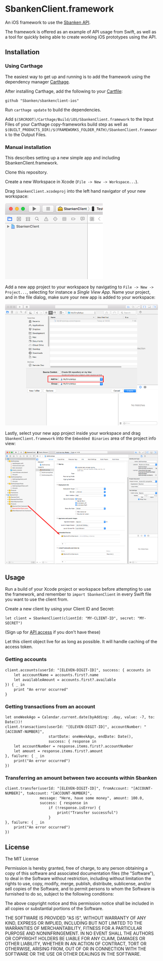 # SbankenClient.framework

An iOS framework to use the [Sbanken API](https://sbanken.no/bruke/utviklerportalen/).

The framework is offered as an example of API usage from Swift, as well
as a tool for quickly being able to create working iOS prototypes using
the API.

## Installation

### Using Carthage

The easiest way to get up and running is to add the framework using the
dependency manager [Carthage](https://github.com/Carthage/Carthage).

After installing Carthage, add the following to your
[Cartfile](https://github.com/Carthage/Carthage/blob/master/Documentation/Artifacts.md#cartfile):

    github "Sbanken/sbankenclient-ios"

Run `carthage update` to build the dependencies.

Add `$(SRCROOT)/Carthage/Build/iOS/SbankenClient.framework` to the
Input Files of your Carthage copy-frameworks build step as well as
`$(BUILT_PRODUCTS_DIR)/$(FRAMEWORKS_FOLDER_PATH)/SbankenClient.framework`
to the Output Files.

### Manual installation

This describes setting up a new simple app and including
SbankenClient.framework.

Clone this repository.

Create a new Workspace in Xcode (`File -> New -> Workspace...`).

Drag `SbankenClient.xcodeproj` into the left hand navigator of your new
workspace:

![Framework included in workspace](Docs/1-workspace-framework.png)

Add a new app project to your workspace by navigating to `File -> New ->
Project...`, selecting for instance a *Single View App*. Name your
project, and in the file dialog, make sure your new app is added to your
workspace:

![Add app project to workspace](Docs/2-add-project-to-workspace.png)

Lastly, select your new app project inside your workspace and drag
`SbankenClient.framework` into the `Embedded Binaries` area of the
project info view:

![Embedded framework in app](Docs/3-embed-framework.png)

## Usage

Run a build of your Xcode project or workspace before attempting to use
the framework, and remember to `import SbankenClient` in every Swift
file you want to use the client from.

Create a new client by using your Client ID and Secret:

    let client = SbankenClient(clientId: "MY-CLIENT-ID", secret: "MY-SECRET")

(Sign up for [API access](https://sbanken.no/bruke/utviklerportalen/) if
you don't have these)

Let this client object live for as long as possible. It will handle
caching of the access token.

### Getting accounts

    client.accounts(userId: "[ELEVEN-DIGIT-ID]", success: { accounts in
        let acccountName = accounts.first?.name
        let availableAmount = accounts.first?.available
    }) { _ in
        print "An error occurred"
    }

### Getting transactions from an account

    let oneWeekAgo = Calendar.current.date(byAdding: .day, value: -7, to: Date())!
    client.transactions(userId: "[ELEVEN-DIGIT-ID]", accountNumber: "[ACCOUNT-NUMBER]",
                        startDate: oneWeekAgo, endDate: Date(),
                        success: { response in
        let accountNumber = response.items.first?.accountNumber
        let amount = response.items.first?.amount
    }, failure: { _ in
        print("An error occurred")
    })

### Transferring an amount between two accounts within Sbanken

    client.transfer(userId: "[ELEVEN-DIGIT-ID]", fromAccount: "[ACCOUNT-NUMBER]", toAccount: "[ACCOUNT-NUMBER]",
                    message: "Here, have some money", amount: 100.0,
                    success: { response in
                        if (!response.isError) {
                            print("Transfer successful")
                        }
    }, failure: { _ in
        print("An error occurred")
    })

## License

The MIT License

Permission is hereby granted, free of charge, to any person obtaining a copy of this software and associated documentation files (the "Software"), to deal in the Software without restriction, including without limitation the rights to use, copy, modify, merge, publish, distribute, sublicense, and/or sell copies of the Software, and to permit persons to whom the Software is furnished to do so, subject to the following conditions:

The above copyright notice and this permission notice shall be included in all copies or substantial portions of the Software.

THE SOFTWARE IS PROVIDED "AS IS", WITHOUT WARRANTY OF ANY KIND, EXPRESS OR IMPLIED, INCLUDING BUT NOT LIMITED TO THE WARRANTIES OF MERCHANTABILITY, FITNESS FOR A PARTICULAR PURPOSE AND NONINFRINGEMENT. IN NO EVENT SHALL THE AUTHORS OR COPYRIGHT HOLDERS BE LIABLE FOR ANY CLAIM, DAMAGES OR OTHER LIABILITY, WHETHER IN AN ACTION OF CONTRACT, TORT OR OTHERWISE, ARISING FROM, OUT OF OR IN CONNECTION WITH THE SOFTWARE OR THE USE OR OTHER DEALINGS IN THE SOFTWARE.
